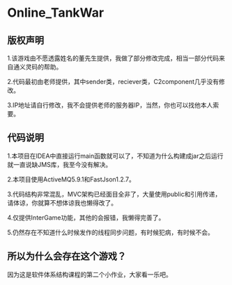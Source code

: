 # Online_TankWar
## 版权声明
1.该游戏由不愿透露姓名的董先生提供，我做了部分修改完成，相当一部分代码来自通义灵码的帮助。

2.代码最初由老师提供，其中sender类，reciever类，C2component几乎没有修改。

3.IP地址请自行修改，我不会提供老师的服务器IP，当然，你也可以找他本人索要。

## 代码说明
1.本项目在IDEA中直接运行main函数就可以了，不知道为什么构建成jar之后运行就一直说缺JMS库，我至今没有解决。

2.本项目使用ActiveMQ5.9.1和FastJson1.2.7。

3.代码结构非常混乱，MVC架构已经面目全非了，大量使用public和引用传递，请体谅，你就算不想体谅我也懒得改了。

4.仅提供InterGame功能，其他的会报错，我懒得完善了。

5.仍然存在不知道什么时候发作的线程同步问题，有时候犯病，有时候不会。

## 所以为什么会存在这个游戏？
因为这是软件体系结构课程的第二个小作业，大家看一乐吧。
